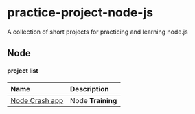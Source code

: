 # practice-project-node-js

A collection of short projects for practicing and learning node.js

## Node

#### project list

| Name               | Description       |
| :----------------- | :---------------- |
| [Node Crash app](https://github.com/sajjad-10/practice-project-node-js/tree/main/node_crash_app) | Node **Training** |
